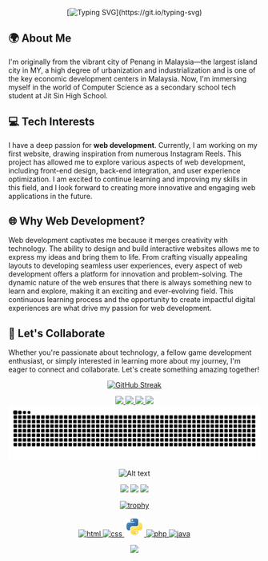 <div align="center">

[![Typing SVG](https://readme-typing-svg.demolab.com?font=Jersey+15&size=30&pause=1000&color=42C3B4&background=9D56FF00&center=true&vCenter=true&repeat=false&random=false&width=435&lines=Hello!+Welcome+to+my+GitHub+page.)](https://git.io/typing-svg)  

<div align="left">


## 🌍 About Me
I'm originally from the vibrant city of Penang in Malaysia—the largest island city in MY, a high degree of urbanization and industrialization and is one of the key economic development centers in Malaysia. Now, I'm immersing myself in the world of Computer Science as a secondary school tech student at Jit Sin High School.

## 💻 Tech Interests
I have a deep passion for **web development**. Currently, I am working on my first website, drawing inspiration from numerous Instagram Reels. This project has allowed me to explore various aspects of web development, including front-end design, back-end integration, and user experience optimization. I am excited to continue learning and improving my skills in this field, and I look forward to creating more innovative and engaging web applications in the future.

## 🌐 Why Web Development?
Web development captivates me because it merges creativity with technology. The ability to design and build interactive websites allows me to express my ideas and bring them to life. From crafting visually appealing layouts to developing seamless user experiences, every aspect of web development offers a platform for innovation and problem-solving. The dynamic nature of the web ensures that there is always something new to learn and explore, making it an exciting and ever-evolving field. This continuous learning process and the opportunity to create impactful digital experiences are what drive my passion for web development.

## 🤝 Let's Collaborate
Whether you're passionate about technology, a fellow game development enthusiast, or simply interested in learning more about my journey, I'm eager to connect and collaborate. Let's create something amazing together!

</div>


[![GitHub Streak](https://streak-stats.demolab.com?user=winsleytan&theme=whatsapp-dark2&card_width=830)](https://git.io/streak-stats)

<a href="https://github.com/winsleytan/github-readme-stats#gh-dark-mode-only">
  <img height=200 src="https://github-readme-stats.vercel.app/api?username=winsleytan&show_icons=true&theme=gotham#gh-dark-mode-only" />
</a>
<a href="https://github.com/winsleytan/github-readme-stats#gh-dark-mode-only">
  <img height=200 src="https://github-readme-stats.vercel.app/api/top-langs/?username=winsleytan&layout=compact&langs_count=8&hide=jupyter%20notebook&card_width=330&theme=gotham#gh-dark-mode-only" />
</a>
<a href="https://github.com/winsleytan/github-readme-stats#gh-light-mode-only">
  <img height=200 src="https://github-readme-stats.vercel.app/api?username=winsleytan&show_icons=true&theme=catppuccin_latte#gh-light-mode-only" />
</a>
<a href="https://github.com/winsleytan/github-readme-stats#gh-light-mode-only">
  <img height=200 src="https://github-readme-stats.vercel.app/api/top-langs/?username=winsleytan&layout=compact&langs_count=8&hide=jupyter%20notebook&card_width=330&theme=catppuccin_latte#gh-light-mode-only" />
</a>

<picture>
  <source media="(prefers-color-scheme: dark)" srcset="https://raw.githubusercontent.com/huiishan99/huiishan99/output/github-contribution-grid-snake-dark.svg">
  <source media="(prefers-color-scheme: light)" srcset="https://raw.githubusercontent.com/huiishan99/huiishan99/output/github-contribution-grid-snake.svg">
  <img alt="github contribution grid snake animation" src="https://raw.githubusercontent.com/huiishan99/huiishan99/output/github-contribution-grid-snake.svg">
</picture>  


![Alt text](https://spotify-recently-played-readme.vercel.app/api?user=31tjhl4dzilbepoxlcvu62kqb5na&count=1)

<img src="https://user-images.githubusercontent.com/74038190/212750680-266fa8aa-39f1-4e8b-8873-7181dbaf3d7c.gif" width="280">
<img src="https://user-images.githubusercontent.com/74038190/225813708-98b745f2-7d22-48cf-9150-083f1b00d6c9.gif" width="500">
<img src="https://user-images.githubusercontent.com/74038190/212284158-e840e285-664b-44d7-b79b-e264b5e54825.gif" width="500">

[![trophy](https://github-profile-trophy.vercel.app/?username=winsleytan&theme=gruvbox&row=1&column=5)](https://github.com/ryo-ma/github-profile-trophy)

<p align="center"> 
  <a href="https://www.w3schools.com/html/" target="_blank" rel="noreferrer"> 
    <img src="https://cdn.iconscout.com/icon/free/png-256/free-html-5-logo-icon-download-in-svg-png-gif-file-formats--programming-langugae-language-pack-logos-icons-1175208.png" alt="html" width="40" height="40"/> 
  </a> 
  <a href="https://www.w3schools.com/css/" target="_blank" rel="noreferrer"> 
      <img src="https://upload.wikimedia.org/wikipedia/commons/thumb/6/62/CSS3_logo.svg/2048px-CSS3_logo.svg.png" alt="css" width="40" height="40"/> 
  </a>
  <a href="https://www.python.org" target="_blank" rel="noreferrer"> 
        <img src="https://raw.githubusercontent.com/devicons/devicon/master/icons/python/python-original.svg" alt="python" width="40" height="40"/> 
  </a> 
  <a href="https://www.php.net/" target="_blank" rel="noreferrer"> 
          <img src="https://upload.wikimedia.org/wikipedia/commons/thumb/2/27/PHP-logo.svg/711px-PHP-logo.svg.png?20180502235434" alt="php" width="40" height="40"/> 
  </a>
  <a href="https://www.java.com/" target="_blank" rel="noreferrer"> 
          <img src="https://upload.wikimedia.org/wikipedia/en/thumb/3/30/Java_programming_language_logo.svg/1200px-Java_programming_language_logo.svg.png" alt="java" width="40" height="40"/> 
  </a> 
</p>

![](https://komarev.com/ghpvc/?username=winsleytan&color=brightgreen)

</div>
